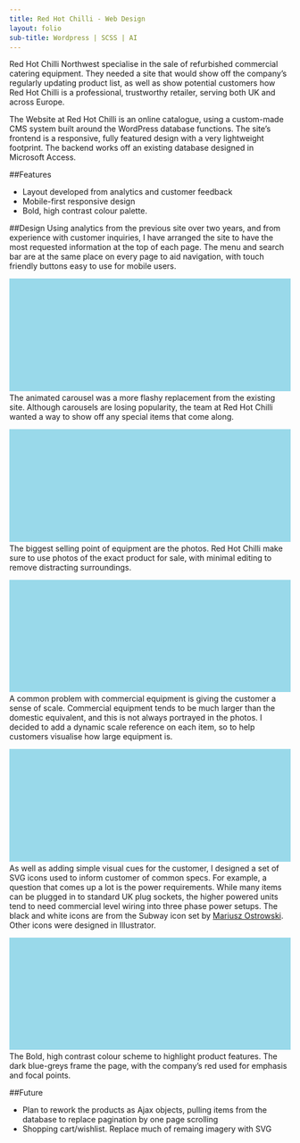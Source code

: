 ```yaml
---
title: Red Hot Chilli - Web Design
layout: folio
sub-title: Wordpress | SCSS | AI
---
```


Red Hot Chilli Northwest specialise in the sale of refurbished commercial catering equipment. They needed a site that would show off the company’s regularly updating product list, as well as show potential customers how Red Hot Chilli is a professional, trustworthy retailer, serving both UK and across Europe.

The Website at Red Hot Chilli is an online catalogue, using a custom-made CMS system built around the WordPress database functions. The site’s frontend is a responsive, fully featured design with a very lightweight footprint. The backend works off an existing database designed in Microsoft Access.

##Features 
- Layout developed from analytics and customer feedback
- Mobile-first responsive design
- Bold, high contrast colour palette.

##Design
Using analytics from the previous site over two years, and from experience with customer inquiries, I have arranged the site to have the most requested information at the top of each page. The menu and search bar are at the same place on every page to aid navigation, with touch friendly buttons easy to use for mobile users.

![index](/images/placeholder.png)
The animated carousel was a more flashy replacement from the existing site. Although carousels are losing popularity, the team at Red Hot Chilli wanted a way to show off any special items that come along.

![product page](/images/placeholder.png)
The biggest selling point of equipment are the photos. Red Hot Chilli make sure to use photos of the exact product for sale, with minimal editing to remove distracting surroundings.

![scale](/images/placeholder.png)
A common problem with commercial equipment is giving the customer a sense of scale. Commercial equipment tends to be much larger than the domestic equivalent, and this is not always portrayed in the photos. I decided to add a dynamic scale reference on each item, so to help customers visualise how large equipment is. 

![icons](/images/placeholder.png)
As well as adding simple visual cues for the customer, I designed a set of SVG icons used to inform customer of common specs. For example, a question that comes up a lot is the power requirements. While many items can be plugged in to standard UK plug sockets, the higher powered units tend to need commercial level wiring into three phase power setups. 
The black and white icons are from the Subway icon set by [Mariusz Ostrowski](http://www.pixle.pl). Other icons were designed in Illustrator.

![color palette](/images/placeholder.png)
The Bold, high contrast colour scheme to highlight product features. The dark blue-greys frame the page, with the company’s red used for emphasis and focal points. 

##Future

- Plan to rework the products as Ajax objects, pulling items from the database to replace pagination by one page scrolling
- Shopping cart/wishlist. Replace much of remaing imagery with SVG
